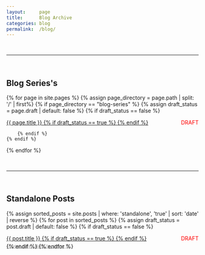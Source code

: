 ```yaml
---
layout:     page
title:      Blog Archive
categories: blog
permalink:  /blog/
---
```


<br>

---

<br>

## Blog Series's

<!-- We check if the field `draft` exists, and if it does then we don't include the series -->
<!-- if jekyll.environment == "development" -->

{% for page in site.pages %}
    {% assign page_directory = page.path | split: '/' | first%}
    {% if page_directory == "blog-series" %}
        {% assign draft_status = page.draft | default: false %}
        {% if draft_status == false %}

<div class="post-link-container">
    <a href="{{ page.url }}" class="post-link-item"> 
        {{ page.title }} 
        {% if draft_status == true %}
            <span style="float: right; color: red;">DRAFT</span>
        {% endif %}
    </a>
</div>

        {% endif %}
    {% endif %}
{% endfor %}

<br>

---

<br>

## Standalone Posts

<!-- We check if the field `draft` exists, and if it does then we don't include the post -->
<!-- jekyll.environment == "development" -->

{% assign sorted_posts = site.posts | where: 'standalone', 'true' | sort: 'date' | reverse %}
{% for post in sorted_posts %}
    {% assign draft_status = post.draft | default: false %}
    {% if draft_status == false %}

<div class="post-link-container">
    <a href="{{ post.url }}" class="post-link-item"> 
        <div>
            {{ post.title }} 
            {% if draft_status == true %}
                <span style="float: right; color: red;">DRAFT</span>
            {% endif %}
        </div>
        <div>
            <div style="font-size: smaller; margin-top: 5px; margin-bottom: -15px; opacity: 0.4;">
                <time datetime="{{ post.date | date_to_xmlschema }}" class="post-link-date">{{ post.date | date_to_string }}</time>
            </div>
        </div>
    </a>
</div>
    {% endif %}
{% endfor %}